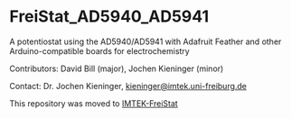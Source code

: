 # FreiStat_AD5940_AD5941
A potentiostat using the AD5940/AD5941 with Adafruit Feather and other Arduino-compatible boards for electrochemistry

Contributors: David Bill (major), Jochen Kieninger (minor)

Contact: Dr. Jochen Kieninger, kieninger@imtek.uni-freiburg.de

This repository was moved to [IMTEK-FreiStat](https://github.com/IMTEK-FreiStat)
